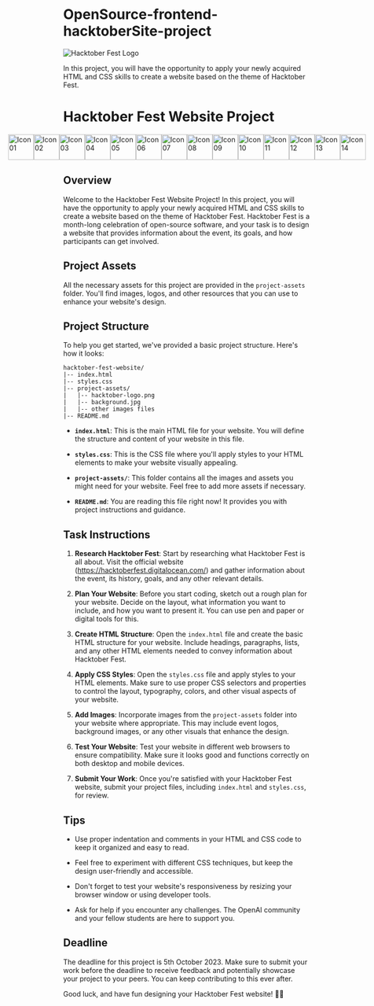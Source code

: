 # OpenSource-frontend-hacktoberSite-project

![Hacktober Fest Logo](https://raw.githubusercontent.com/yyppsk/OpenSource-frontend-hacktoberSite-project/main/project-assets/05_logo_set/hf10_horizontal_logos/rgb/hf10_horz_fcl_rgb.png)


In this project, you will have the opportunity to apply your newly acquired HTML and CSS skills to create a website based on the theme of Hacktober Fest.
# Hacktober Fest Website Project
<div style="display: flex; justify-content: center; align-items: center;">
    <a href="https://raw.githubusercontent.com/yyppsk/OpenSource-frontend-hacktoberSite-project/main/project-assets/04_icon_set/%401x/01%401x.png" target="_blank">
        <img src="https://raw.githubusercontent.com/yyppsk/OpenSource-frontend-hacktoberSite-project/main/project-assets/04_icon_set/%401x/01%401x.png" alt="Icon 01" width="52px">
    </a>
    <a href="https://raw.githubusercontent.com/yyppsk/OpenSource-frontend-hacktoberSite-project/main/project-assets/04_icon_set/%401x/02%401x.png" target="_blank">
        <img src="https://raw.githubusercontent.com/yyppsk/OpenSource-frontend-hacktoberSite-project/main/project-assets/04_icon_set/%401x/02%401x.png" alt="Icon 02" width="52px">
    </a>
  <a href="https://raw.githubusercontent.com/yyppsk/OpenSource-frontend-hacktoberSite-project/main/project-assets/04_icon_set/%401x/02%401x.png" target="_blank">
        <img src="https://raw.githubusercontent.com/yyppsk/OpenSource-frontend-hacktoberSite-project/main/project-assets/04_icon_set/%401x/03%401x.png" alt="Icon 03" width="52px">
    </a>
  <a href="https://raw.githubusercontent.com/yyppsk/OpenSource-frontend-hacktoberSite-project/main/project-assets/04_icon_set/%401x/02%401x.png" target="_blank">
        <img src="https://raw.githubusercontent.com/yyppsk/OpenSource-frontend-hacktoberSite-project/main/project-assets/04_icon_set/%401x/04%401x.png" alt="Icon 04" width="52px">
    </a>
  <a href="https://raw.githubusercontent.com/yyppsk/OpenSource-frontend-hacktoberSite-project/main/project-assets/04_icon_set/%401x/02%401x.png" target="_blank">
        <img src="https://raw.githubusercontent.com/yyppsk/OpenSource-frontend-hacktoberSite-project/main/project-assets/04_icon_set/%401x/05%401x.png" alt="Icon 05" width="52px">
    </a>
  <a href="https://raw.githubusercontent.com/yyppsk/OpenSource-frontend-hacktoberSite-project/main/project-assets/04_icon_set/%401x/02%401x.png" target="_blank">
        <img src="https://raw.githubusercontent.com/yyppsk/OpenSource-frontend-hacktoberSite-project/main/project-assets/04_icon_set/%401x/06%401x.png" alt="Icon 06" width="52px">
    </a>
  <a href="https://raw.githubusercontent.com/yyppsk/OpenSource-frontend-hacktoberSite-project/main/project-assets/04_icon_set/%401x/02%401x.png" target="_blank">
        <img src="https://raw.githubusercontent.com/yyppsk/OpenSource-frontend-hacktoberSite-project/main/project-assets/04_icon_set/%401x/07%401x.png" alt="Icon 07" width="52px">
    </a>
  <a href="https://raw.githubusercontent.com/yyppsk/OpenSource-frontend-hacktoberSite-project/main/project-assets/04_icon_set/%401x/02%401x.png" target="_blank">
        <img src="https://raw.githubusercontent.com/yyppsk/OpenSource-frontend-hacktoberSite-project/main/project-assets/04_icon_set/%401x/08%401x.png" alt="Icon 08" width="52px">
    </a>
  <a href="https://raw.githubusercontent.com/yyppsk/OpenSource-frontend-hacktoberSite-project/main/project-assets/04_icon_set/%401x/02%401x.png" target="_blank">
        <img src="https://raw.githubusercontent.com/yyppsk/OpenSource-frontend-hacktoberSite-project/main/project-assets/04_icon_set/%401x/09%401x.png" alt="Icon 09" width="52px">
    </a>
  <a href="https://raw.githubusercontent.com/yyppsk/OpenSource-frontend-hacktoberSite-project/main/project-assets/04_icon_set/%401x/02%401x.png" target="_blank">
        <img src="https://raw.githubusercontent.com/yyppsk/OpenSource-frontend-hacktoberSite-project/main/project-assets/04_icon_set/%401x/10%401x.png" alt="Icon 10" width="52px">
    </a>
  <a href="https://raw.githubusercontent.com/yyppsk/OpenSource-frontend-hacktoberSite-project/main/project-assets/04_icon_set/%401x/02%401x.png" target="_blank">
        <img src="https://raw.githubusercontent.com/yyppsk/OpenSource-frontend-hacktoberSite-project/main/project-assets/04_icon_set/%401x/11%401x.png" alt="Icon 11" width="52px">
    </a>
  <a href="https://raw.githubusercontent.com/yyppsk/OpenSource-frontend-hacktoberSite-project/main/project-assets/04_icon_set/%401x/02%401x.png" target="_blank">
        <img src="https://raw.githubusercontent.com/yyppsk/OpenSource-frontend-hacktoberSite-project/main/project-assets/04_icon_set/%401x/12%401x.png" alt="Icon 12" width="52px">
    </a>
  <a href="https://raw.githubusercontent.com/yyppsk/OpenSource-frontend-hacktoberSite-project/main/project-assets/04_icon_set/%401x/02%401x.png" target="_blank">
        <img src="https://raw.githubusercontent.com/yyppsk/OpenSource-frontend-hacktoberSite-project/main/project-assets/04_icon_set/%401x/13%401x.png" alt="Icon 13" width="52px">
    </a>
  <a href="https://raw.githubusercontent.com/yyppsk/OpenSource-frontend-hacktoberSite-project/main/project-assets/04_icon_set/%401x/02%401x.png" target="_blank">
        <img src="https://raw.githubusercontent.com/yyppsk/OpenSource-frontend-hacktoberSite-project/main/project-assets/04_icon_set/%401x/14%401x.png" alt="Icon 14" width="52px">
    </a>
  
</div>

## Overview

Welcome to the Hacktober Fest Website Project! In this project, you will have the opportunity to apply your newly acquired HTML and CSS skills to create a website based on the theme of Hacktober Fest. Hacktober Fest is a month-long celebration of open-source software, and your task is to design a website that provides information about the event, its goals, and how participants can get involved.

## Project Assets

All the necessary assets for this project are provided in the `project-assets` folder. You'll find images, logos, and other resources that you can use to enhance your website's design.

## Project Structure

To help you get started, we've provided a basic project structure. Here's how it looks:

```
hacktober-fest-website/
|-- index.html
|-- styles.css
|-- project-assets/
|   |-- hacktober-logo.png
|   |-- background.jpg
|   |-- other images files
|-- README.md
```

- **`index.html`**: This is the main HTML file for your website. You will define the structure and content of your website in this file.

- **`styles.css`**: This is the CSS file where you'll apply styles to your HTML elements to make your website visually appealing.

- **`project-assets/`**: This folder contains all the images and assets you might need for your website. Feel free to add more assets if necessary.

- **`README.md`**: You are reading this file right now! It provides you with project instructions and guidance.

## Task Instructions

1. **Research Hacktober Fest**: Start by researching what Hacktober Fest is all about. Visit the official website (https://hacktoberfest.digitalocean.com/) and gather information about the event, its history, goals, and any other relevant details.

2. **Plan Your Website**: Before you start coding, sketch out a rough plan for your website. Decide on the layout, what information you want to include, and how you want to present it. You can use pen and paper or digital tools for this.

3. **Create HTML Structure**: Open the `index.html` file and create the basic HTML structure for your website. Include headings, paragraphs, lists, and any other HTML elements needed to convey information about Hacktober Fest.

4. **Apply CSS Styles**: Open the `styles.css` file and apply styles to your HTML elements. Make sure to use proper CSS selectors and properties to control the layout, typography, colors, and other visual aspects of your website.

5. **Add Images**: Incorporate images from the `project-assets` folder into your website where appropriate. This may include event logos, background images, or any other visuals that enhance the design.

6. **Test Your Website**: Test your website in different web browsers to ensure compatibility. Make sure it looks good and functions correctly on both desktop and mobile devices.

7. **Submit Your Work**: Once you're satisfied with your Hacktober Fest website, submit your project files, including `index.html` and `styles.css`, for review.

## Tips

- Use proper indentation and comments in your HTML and CSS code to keep it organized and easy to read.

- Feel free to experiment with different CSS techniques, but keep the design user-friendly and accessible.

- Don't forget to test your website's responsiveness by resizing your browser window or using developer tools.

- Ask for help if you encounter any challenges. The OpenAI community and your fellow students are here to support you.

## Deadline

The deadline for this project is 5th October 2023. Make sure to submit your work before the deadline to receive feedback and potentially showcase your project to your peers. You can keep contributing to this ever after.

Good luck, and have fun designing your Hacktober Fest website! 🎉🌟
